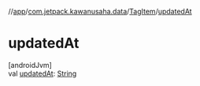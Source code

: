 //[app](../../../index.md)/[com.jetpack.kawanusaha.data](../index.md)/[TagItem](index.md)/[updatedAt](updated-at.md)

# updatedAt

[androidJvm]\
val [updatedAt](updated-at.md): [String](https://kotlinlang.org/api/latest/jvm/stdlib/kotlin/-string/index.html)
